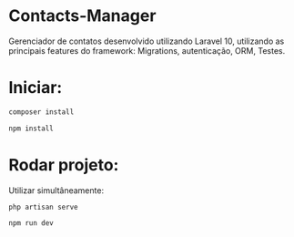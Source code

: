 # Contacts-Manager
Gerenciador de contatos desenvolvido utilizando Laravel 10, utilizando as principais features do framework: Migrations, autenticação, ORM, Testes.

# Iniciar:
```php
composer install
```
```php
npm install
```

# Rodar projeto:
Utilizar simultâneamente:
```php
php artisan serve
```
```php
npm run dev
```
